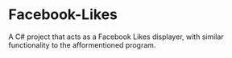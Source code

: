 # Facebook-Likes
A C# project that acts as a Facebook Likes displayer, with similar functionality to the afformentioned program.
